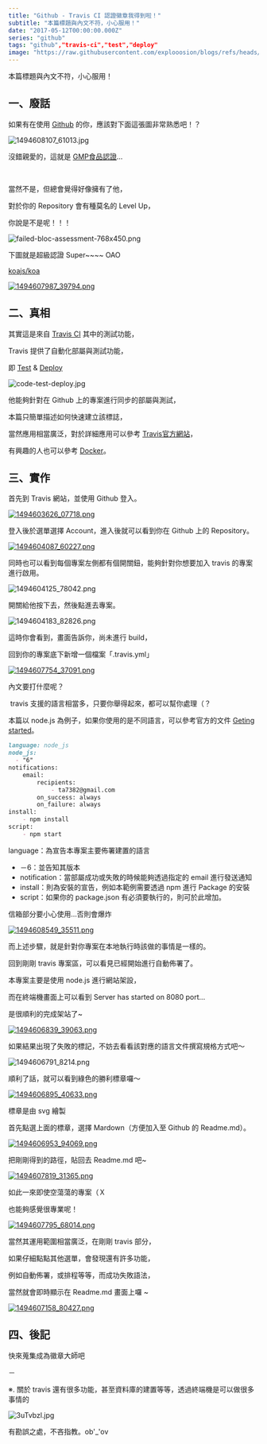 ```yaml
---
title: "Github - Travis CI 認證徽章我得到啦！"
subtitle: "本篇標題與內文不符，小心服用！"
date: "2017-05-12T00:00:00.000Z"
series: "github"
tags: "github","travis-ci","test","deploy"
image: "https://raw.githubusercontent.com/explooosion/blogs/refs/heads/main/docs/images/2017-05-12_Github%20-%20Travis%20CI%20%E8%AA%8D%E8%AD%89%E5%BE%BD%E7%AB%A0%E6%88%91%E5%BE%97%E5%88%B0%E5%95%A6%EF%BC%81/banner/1494608107_61013.jpg"
--- 
```


本篇標題與內文不符，小心服用！

一、廢話
----

如果有在使用 [Github](https://github.com) 的你，應該對下面這張圖非常熟悉吧！？

![1494608107_61013.jpg](https://raw.githubusercontent.com/explooosion/blogs/refs/heads/main/docs/images/2017-05-12_Github%20-%20Travis%20CI%20%E8%AA%8D%E8%AD%89%E5%BE%BD%E7%AB%A0%E6%88%91%E5%BE%97%E5%88%B0%E5%95%A6%EF%BC%81/1494608107_61013.jpg)

沒錯親愛的，這就是 [GMP食品認證](http://www.shs.edu.tw/works/essay/2008/03/2008032610505926.pdf)...

  
 

當然不是，但總會覺得好像擁有了他，

對於你的 Repository 會有種莫名的 Level Up，

你說是不是呢！！！

![failed-bloc-assessment-768x450.png](https://raw.githubusercontent.com/explooosion/blogs/refs/heads/main/docs/images/2017-05-12_Github%20-%20Travis%20CI%20%E8%AA%8D%E8%AD%89%E5%BE%BD%E7%AB%A0%E6%88%91%E5%BE%97%E5%88%B0%E5%95%A6%EF%BC%81/failed-bloc-assessment-768x450.png)

下圖就是超級認證 Super~~~~ OAO

[koajs/koa](https://github.com/koajs/koa)

[![1494607987_39794.png](https://raw.githubusercontent.com/explooosion/blogs/refs/heads/main/docs/images/2017-05-12_Github%20-%20Travis%20CI%20%E8%AA%8D%E8%AD%89%E5%BE%BD%E7%AB%A0%E6%88%91%E5%BE%97%E5%88%B0%E5%95%A6%EF%BC%81/1494607987_39794.png)](https://dotblogsfile.blob.core.windows.net/user/incredible/2f741a1f-395a-439b-90b0-6b7c38d1aa90/1494607987_39794.png)

二、真相
----

其實這是來自 [Travis CI](https://travis-ci.org/) 其中的測試功能，

Travis 提供了自動化部屬與測試功能，

即 [Test](https://en.wikipedia.org/wiki/Software_testing) & [Deploy](https://en.wikipedia.org/wiki/Software_deployment)

![code-test-deploy.jpg](https://raw.githubusercontent.com/explooosion/blogs/refs/heads/main/docs/images/2017-05-12_Github%20-%20Travis%20CI%20%E8%AA%8D%E8%AD%89%E5%BE%BD%E7%AB%A0%E6%88%91%E5%BE%97%E5%88%B0%E5%95%A6%EF%BC%81/code-test-deploy.jpg)

他能夠針對在 Github 上的專案進行同步的部屬與測試，

本篇只簡單描述如何快速建立該標誌，

當然應用相當廣泛，對於詳細應用可以參考 [Travis官方網站](https://travis-ci.org/)，

有興趣的人也可以參考 [Docker](https://www.docker.com/)。

三、實作
----

首先到 Travis 網站，並使用 Github 登入。

[![1494603626_07718.png](https://raw.githubusercontent.com/explooosion/blogs/refs/heads/main/docs/images/2017-05-12_Github%20-%20Travis%20CI%20%E8%AA%8D%E8%AD%89%E5%BE%BD%E7%AB%A0%E6%88%91%E5%BE%97%E5%88%B0%E5%95%A6%EF%BC%81/1494603626_07718.png)](https://dotblogsfile.blob.core.windows.net/user/incredible/2f741a1f-395a-439b-90b0-6b7c38d1aa90/1494603626_07718.png)

登入後於選單選擇 Account，進入後就可以看到你在 Github 上的 Repository。

[![1494604087_60227.png](https://raw.githubusercontent.com/explooosion/blogs/refs/heads/main/docs/images/2017-05-12_Github%20-%20Travis%20CI%20%E8%AA%8D%E8%AD%89%E5%BE%BD%E7%AB%A0%E6%88%91%E5%BE%97%E5%88%B0%E5%95%A6%EF%BC%81/1494604087_60227.png)](https://dotblogsfile.blob.core.windows.net/user/incredible/2f741a1f-395a-439b-90b0-6b7c38d1aa90/1494604087_60227.png)

同時也可以看到每個專案左側都有個開關鈕，能夠針對你想要加入 travis 的專案進行啟用。

![1494604125_78042.png](https://raw.githubusercontent.com/explooosion/blogs/refs/heads/main/docs/images/2017-05-12_Github%20-%20Travis%20CI%20%E8%AA%8D%E8%AD%89%E5%BE%BD%E7%AB%A0%E6%88%91%E5%BE%97%E5%88%B0%E5%95%A6%EF%BC%81/1494604125_78042.png)

開關給他按下去，然後點進去專案。

![1494604183_82826.png](https://raw.githubusercontent.com/explooosion/blogs/refs/heads/main/docs/images/2017-05-12_Github%20-%20Travis%20CI%20%E8%AA%8D%E8%AD%89%E5%BE%BD%E7%AB%A0%E6%88%91%E5%BE%97%E5%88%B0%E5%95%A6%EF%BC%81/1494604183_82826.png)

這時你會看到，畫面告訴你，尚未進行 build，

回到你的專案底下新增一個檔案「.travis.yml」　

[![1494607754_37091.png](https://raw.githubusercontent.com/explooosion/blogs/refs/heads/main/docs/images/2017-05-12_Github%20-%20Travis%20CI%20%E8%AA%8D%E8%AD%89%E5%BE%BD%E7%AB%A0%E6%88%91%E5%BE%97%E5%88%B0%E5%95%A6%EF%BC%81/1494607754_37091.png)](https://dotblogsfile.blob.core.windows.net/user/incredible/2f741a1f-395a-439b-90b0-6b7c38d1aa90/1494607754_37091.png)

內文要打什麼呢？

 travis 支援的語言相當多，只要你舉得起來，都可以幫你處理（？

本篇以 node.js 為例子，如果你使用的是不同語言，可以參考官方的文件 [Geting started](https://docs.travis-ci.com/user/getting-started/)。

```markdown
language: node_js
node_js:
  - "6"
notifications:
    email:
        recipients:
            - ta7382@gmail.com
        on_success: always
        on_failure: always
install:
    - npm install
script:
    - npm start
```

language：為宣告本專案主要佈署建置的語言

*   －6：並告知其版本
*   notification：當部屬成功或失敗的時候能夠透過指定的 email 進行發送通知
*   install：則為安裝的宣告，例如本範例需要透過 npm 進行 Package 的安裝
*   script：如果你的 package.json 有必須要執行的，則可於此增加。

信箱部分要小心使用...否則會爆炸

[![1494608549_35511.png](https://raw.githubusercontent.com/explooosion/blogs/refs/heads/main/docs/images/2017-05-12_Github%20-%20Travis%20CI%20%E8%AA%8D%E8%AD%89%E5%BE%BD%E7%AB%A0%E6%88%91%E5%BE%97%E5%88%B0%E5%95%A6%EF%BC%81/1494608549_35511.png)](https://dotblogsfile.blob.core.windows.net/user/incredible/2f741a1f-395a-439b-90b0-6b7c38d1aa90/1494608549_35511.png)

而上述步驟，就是針對你專案在本地執行時該做的事情是一樣的。

回到剛剛 travis 專案區，可以看見已經開始進行自動佈署了。

本專案主要是使用 node.js 進行網站架設，

而在終端機畫面上可以看到 Server has started on 8080 port... 

是很順利的完成架站了~

[![1494606839_39063.png](https://raw.githubusercontent.com/explooosion/blogs/refs/heads/main/docs/images/2017-05-12_Github%20-%20Travis%20CI%20%E8%AA%8D%E8%AD%89%E5%BE%BD%E7%AB%A0%E6%88%91%E5%BE%97%E5%88%B0%E5%95%A6%EF%BC%81/1494606839_39063.png)](https://dotblogsfile.blob.core.windows.net/user/incredible/2f741a1f-395a-439b-90b0-6b7c38d1aa90/1494606839_39063.png)

如果結果出現了失敗的標記，不妨去看看該對應的語言文件撰寫規格方式吧～

![1494606791_8214.png](https://raw.githubusercontent.com/explooosion/blogs/refs/heads/main/docs/images/2017-05-12_Github%20-%20Travis%20CI%20%E8%AA%8D%E8%AD%89%E5%BE%BD%E7%AB%A0%E6%88%91%E5%BE%97%E5%88%B0%E5%95%A6%EF%BC%81/1494606791_8214.png)

順利了話，就可以看到綠色的勝利標章囉～

[![1494606895_40633.png](https://raw.githubusercontent.com/explooosion/blogs/refs/heads/main/docs/images/2017-05-12_Github%20-%20Travis%20CI%20%E8%AA%8D%E8%AD%89%E5%BE%BD%E7%AB%A0%E6%88%91%E5%BE%97%E5%88%B0%E5%95%A6%EF%BC%81/1494606895_40633.png)](https://dotblogsfile.blob.core.windows.net/user/incredible/2f741a1f-395a-439b-90b0-6b7c38d1aa90/1494606895_40633.png)

標章是由 svg 繪製

首先點選上面的標章，選擇 Mardown（方便加入至 Github 的 Readme.md）。

[![1494606953_94069.png](https://raw.githubusercontent.com/explooosion/blogs/refs/heads/main/docs/images/2017-05-12_Github%20-%20Travis%20CI%20%E8%AA%8D%E8%AD%89%E5%BE%BD%E7%AB%A0%E6%88%91%E5%BE%97%E5%88%B0%E5%95%A6%EF%BC%81/1494606953_94069.png)](https://dotblogsfile.blob.core.windows.net/user/incredible/2f741a1f-395a-439b-90b0-6b7c38d1aa90/1494606953_94069.png)

把剛剛得到的路徑，貼回去 Readme.md 吧~

[![1494607819_31365.png](https://raw.githubusercontent.com/explooosion/blogs/refs/heads/main/docs/images/2017-05-12_Github%20-%20Travis%20CI%20%E8%AA%8D%E8%AD%89%E5%BE%BD%E7%AB%A0%E6%88%91%E5%BE%97%E5%88%B0%E5%95%A6%EF%BC%81/1494607819_31365.png)](https://dotblogsfile.blob.core.windows.net/user/incredible/2f741a1f-395a-439b-90b0-6b7c38d1aa90/1494607819_31365.png)

如此一來即使空蕩蕩的專案（Ｘ

也能夠感覺很專業呢！

[![1494607795_68014.png](https://raw.githubusercontent.com/explooosion/blogs/refs/heads/main/docs/images/2017-05-12_Github%20-%20Travis%20CI%20%E8%AA%8D%E8%AD%89%E5%BE%BD%E7%AB%A0%E6%88%91%E5%BE%97%E5%88%B0%E5%95%A6%EF%BC%81/1494607795_68014.png)](https://dotblogsfile.blob.core.windows.net/user/incredible/2f741a1f-395a-439b-90b0-6b7c38d1aa90/1494607795_68014.png)

當然其運用範圍相當廣泛，在剛剛 travis 部分，

如果仔細點點其他選單，會發現還有許多功能，

例如自動佈署，或排程等等，而成功失敗語法，

當然就會即時顯示在 Readme.md 畫面上囉 ~

[![1494607158_80427.png](https://raw.githubusercontent.com/explooosion/blogs/refs/heads/main/docs/images/2017-05-12_Github%20-%20Travis%20CI%20%E8%AA%8D%E8%AD%89%E5%BE%BD%E7%AB%A0%E6%88%91%E5%BE%97%E5%88%B0%E5%95%A6%EF%BC%81/1494607158_80427.png)](https://dotblogsfile.blob.core.windows.net/user/incredible/2f741a1f-395a-439b-90b0-6b7c38d1aa90/1494607158_80427.png)

四、後記
----

快來蒐集成為徽章大師吧

－

※. 關於 travis 還有很多功能，甚至資料庫的建置等等，透過終端機是可以做很多事情的

![3uTvbzl.jpg](https://raw.githubusercontent.com/explooosion/blogs/refs/heads/main/docs/images/2017-05-12_Github%20-%20Travis%20CI%20%E8%AA%8D%E8%AD%89%E5%BE%BD%E7%AB%A0%E6%88%91%E5%BE%97%E5%88%B0%E5%95%A6%EF%BC%81/3uTvbzl.jpg)

有勘誤之處，不吝指教。ob'\_'ov